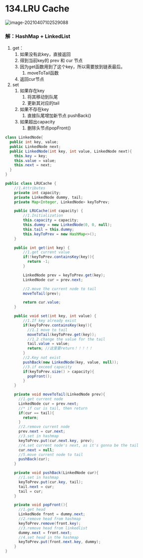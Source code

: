 # 134.LRU Cache

![image-20210407102529088](https://raw.githubusercontent.com/TWDH/Leetcode-From-Zero/pictures/img/image-20210407102529088.png)

### 解：HashMap + LinkedList

1. get：
   1. 如果没有此key，直接返回
   2. 得到当前key的 prev 和 cur 节点
   3. 因为get函数用到了这个key，所以需要放到链表最后。
      1. moveToTail函数
   4. 返回cur节点
2. set
   1. 如果存在key
      1. 将其移动到队尾
      2. 更新其对应的tail
   2. 如果不存在key
      1. 直接队尾增加新节点 pushBack()
   3. 如果超出capacity
      1. 删除头节点popFront()

```java
class LinkedNode{
  public int key, value;
  public LinkedNode next;
  public LinkedNode(int key, int value, LinkedNode next){
    this.key = key;
    this.value = value;
    this.next = next;
  }
}

public class LRUCache {
    //1.Attributes
    private int capacity;
    private LinkedNode dummy, tail;
    private Map<Integer, LinkedNode> keyToPrev; 

    public LRUCache(int capacity) {
        //1.Initialization
        this.capacity = capacity;
        this.dummy = new LinkedNode(0, 0, null);
        this.tail = this.dummy;
        this.keyToPrev = new HashMap<>();
    }

    public int get(int key) {
        //1.get current value
        if(!keyToPrev.containsKey(key)){
          return -1;
        }

        LinkedNode prev = keyToPrev.get(key);
        LinkedNode cur = prev.next;

        //2.move the current node to tail
        moveToTail(prev);

        return cur.value;
    }

    public void set(int key, int value) {
        //1.If key already exist
        if(keyToPrev.containsKey(key)){
          //1.1 move to tail
          moveToTail(keyToPrev.get(key));
          //1.2 change the value for the tail
          tail.value = value;
          return; //这里要return！！！！！
        }
        //2.Key not exist
        pushBack(new LinkedNode(key, value, null));
        //3.if exceed capacity
        if(keyToPrev.size() > capacity){
          popFront();
        }
    }

    private void moveToTail(LinkedNode prev){
      //1.get current node
      LinkedNode cur = prev.next;
      //* if cur is tail, then return
      if(cur == tail){
        return;
      }
      //2.remove current node
      prev.next = cur.next;
      //3.set in hashmap
      keyToPrev.put(cur.next.key, prev);
      //4.set current node's next, as it's gonna be the tail
      cur.next = null;
      //5.move current node to tail
      pushBack(cur);
    }

    private void pushBack(LinkedNode cur){
      //1.set in hashmap
      keyToPrev.put(cur.key, tail);
      tail.next = cur;
      tail = cur;
    }

    private void popFront(){
      //1.get head
      LinkedNode front = dummy.next;
      //2.remove head from hashmap
      keyToPrev.remove(front.key);
      //3.remove head from linkedlist
      dummy.next = front.next;
      //4.set head in the hashmap
      keyToPrev.put(front.next.key, dummy);
    }
}
```

















